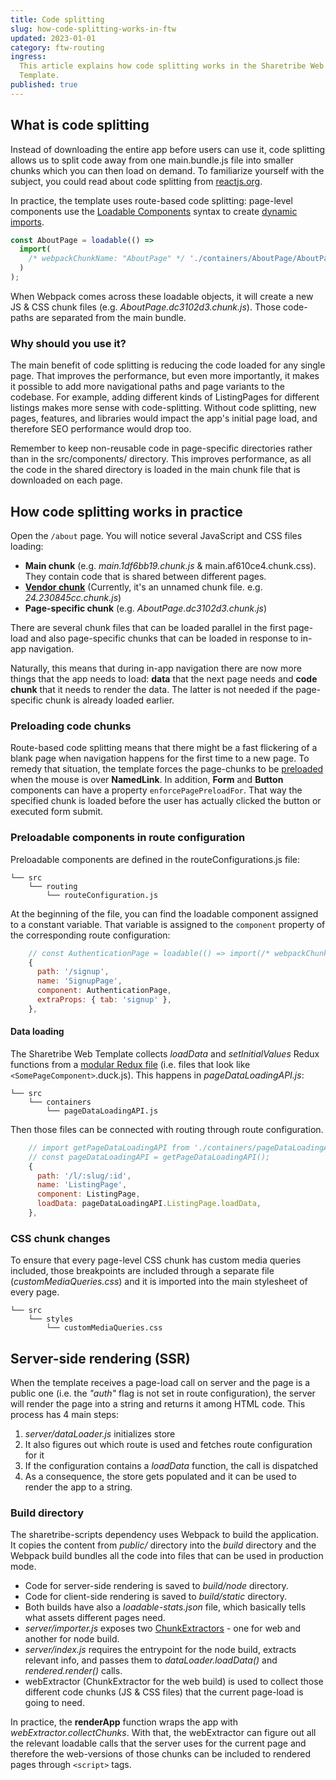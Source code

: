 ```yaml
---
title: Code splitting
slug: how-code-splitting-works-in-ftw
updated: 2023-01-01
category: ftw-routing
ingress:
  This article explains how code splitting works in the Sharetribe Web
  Template.
published: true
---
```


## What is code splitting

Instead of downloading the entire app before users can use it, code
splitting allows us to split code away from one main.bundle.js file into
smaller chunks which you can then load on demand. To familiarize
yourself with the subject, you could read about code splitting from
[reactjs.org](https://reactjs.org/docs/code-splitting.html).

In practice, the template uses route-based code splitting: page-level
components use the
[Loadable Components](https://loadable-components.com/) syntax to create
[dynamic imports](https://webpack.js.org/api/module-methods/#import-1).

```js
const AboutPage = loadable(() =>
  import(
    /* webpackChunkName: "AboutPage" */ './containers/AboutPage/AboutPage'
  )
);
```

When Webpack comes across these loadable objects, it will create a new
JS & CSS chunk files (e.g. _AboutPage.dc3102d3.chunk.js_). Those
code-paths are separated from the main bundle.

### Why should you use it?

The main benefit of code splitting is reducing the code loaded for any
single page. That improves the performance, but even more importantly,
it makes it possible to add more navigational paths and page variants to
the codebase. For example, adding different kinds of ListingPages for
different listings makes more sense with code-splitting. Without code
splitting, new pages, features, and libraries would impact the app's
initial page load, and therefore SEO performance would drop too.

<info>

Remember to keep non-reusable code in page-specific directories rather
than in the src/components/ directory. This improves performance, as all
the code in the shared directory is loaded in the main chunk file that
is downloaded on each page.

</info>

## How code splitting works in practice

Open the `/about` page. You will notice several JavaScript and CSS files
loading:

- **Main chunk** (e.g. _main.1df6bb19.chunk.js_ &
  main.af610ce4.chunk.css). They contain code that is shared between
  different pages.
- [**Vendor chunk**](https://twitter.com/wSokra/status/969633336732905474)
  (Currently, it's an unnamed chunk file. e.g. _24.230845cc.chunk.js_)
- **Page-specific chunk** (e.g. _AboutPage.dc3102d3.chunk.js_)

There are several chunk files that can be loaded parallel in the first
page-load and also page-specific chunks that can be loaded in response
to in-app navigation.

Naturally, this means that during in-app navigation there are now more
things that the app needs to load: **data** that the next page needs and
**code chunk** that it needs to render the data. The latter is not
needed if the page-specific chunk is already loaded earlier.

### Preloading code chunks

Route-based code splitting means that there might be a fast flickering
of a blank page when navigation happens for the first time to a new
page. To remedy that situation, the template forces the page-chunks to
be
[preloaded](https://loadable-components.com/docs/prefetching/#manually-preload-a-component)
when the mouse is over **NamedLink**. In addition, **Form** and
**Button** components can have a property `enforcePagePreloadFor`. That
way the specified chunk is loaded before the user has actually clicked
the button or executed form submit.

### Preloadable components in route configuration

Preloadable components are defined in the routeConfigurations.js file:

```shell
└── src
    └── routing
        └── routeConfiguration.js
```

At the beginning of the file, you can find the loadable component
assigned to a constant variable. That variable is assigned to the
`component` property of the corresponding route configuration:

```js
    // const AuthenticationPage = loadable(() => import(/* webpackChunkName: "AuthenticationPage" */ './containers/AuthenticationPage/AuthenticationPage'));
    {
      path: '/signup',
      name: 'SignupPage',
      component: AuthenticationPage,
      extraProps: { tab: 'signup' },
    },
```

#### Data loading

The Sharetribe Web Template collects _loadData_ and _setInitialValues_
Redux functions from a
[modular Redux file](https://github.com/erikras/ducks-modular-redux)
(i.e. files that look like `<SomePageComponent>`.duck.js). This happens
in _pageDataLoadingAPI.js_:

```shell
└── src
    └── containers
        └── pageDataLoadingAPI.js
```

Then those files can be connected with routing through route
configuration.

```js
    // import getPageDataLoadingAPI from './containers/pageDataLoadingAPI';
    // const pageDataLoadingAPI = getPageDataLoadingAPI();
    {
      path: '/l/:slug/:id',
      name: 'ListingPage',
      component: ListingPage,
      loadData: pageDataLoadingAPI.ListingPage.loadData,
    },
```

### CSS chunk changes

To ensure that every page-level CSS chunk has custom media queries
included, those breakpoints are included through a separate file
(_customMediaQueries.css_) and it is imported into the main stylesheet
of every page.

```shell
└── src
    └── styles
        └── customMediaQueries.css
```

## Server-side rendering (SSR)

When the template receives a page-load call on server and the page is a
public one (i.e. the _"auth"_ flag is not set in route configuration),
the server will render the page into a string and returns it among HTML
code. This process has 4 main steps:

1. _server/dataLoader.js_ initializes store
2. It also figures out which route is used and fetches route
   configuration for it
3. If the configuration contains a _loadData_ function, the call is
   dispatched
4. As a consequence, the store gets populated and it can be used to
   render the app to a string.

### Build directory

The sharetribe-scripts dependency uses Webpack to build the application.
It copies the content from _public/_ directory into the _build_
directory and the Webpack build bundles all the code into files that can
be used in production mode.

- Code for server-side rendering is saved to _build/node_ directory.
- Code for client-side rendering is saved to _build/static_ directory.
- Both builds have also a _loadable-stats.json_ file, which basically
  tells what assets different pages need.
- _server/importer.js_ exposes two
  [ChunkExtractors](https://loadable-components.com/docs/server-side-rendering/#collecting-chunks) -
  one for web and another for node build.
- _server/index.js_ requires the entrypoint for the node build, extracts
  relevant info, and passes them to _dataLoader.loadData()_ and
  _rendered.render()_ calls.
- webExtractor (ChunkExtractor for the web build) is used to collect
  those different code chunks (JS & CSS files) that the current
  page-load is going to need.

In practice, the **renderApp** function wraps the app with
_webExtractor.collectChunks_. With that, the webExtractor can figure out
all the relevant loadable calls that the server uses for the current
page and therefore the web-versions of those chunks can be included to
rendered pages through `<script>` tags.
